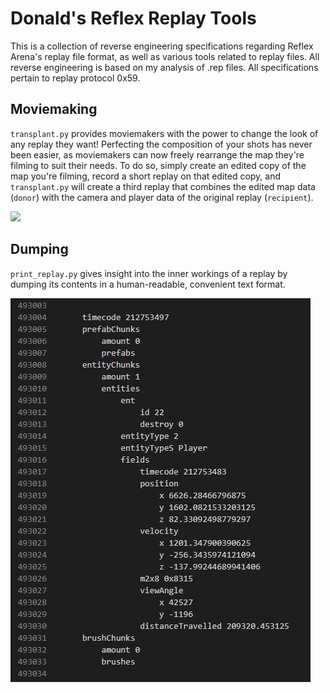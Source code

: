 # Donald's Reflex Replay Tools
This is a collection of reverse engineering specifications regarding Reflex Arena's replay file format, as well as various tools related to replay files. All reverse engineering is based on my analysis of .rep files. All specifications pertain to replay protocol 0x59.

## Moviemaking
`transplant.py` provides moviemakers with the power to change the look of any replay they want! Perfecting the composition of your shots has never been easier, as moviemakers can now freely rearrange the map they're filming to suit their needs. To do so, simply create an edited copy of the map you're filming, record a short replay on that edited copy, and `transplant.py` will create a third replay that combines the edited map data (`donor`) with the camera and player data of the original replay (`recipient`).

![](img/shot_comp.gif)

## Dumping
`print_replay.py` gives insight into the inner workings of a replay by dumping its contents in a human-readable, convenient text format. 

![](img/print_replay.png)
